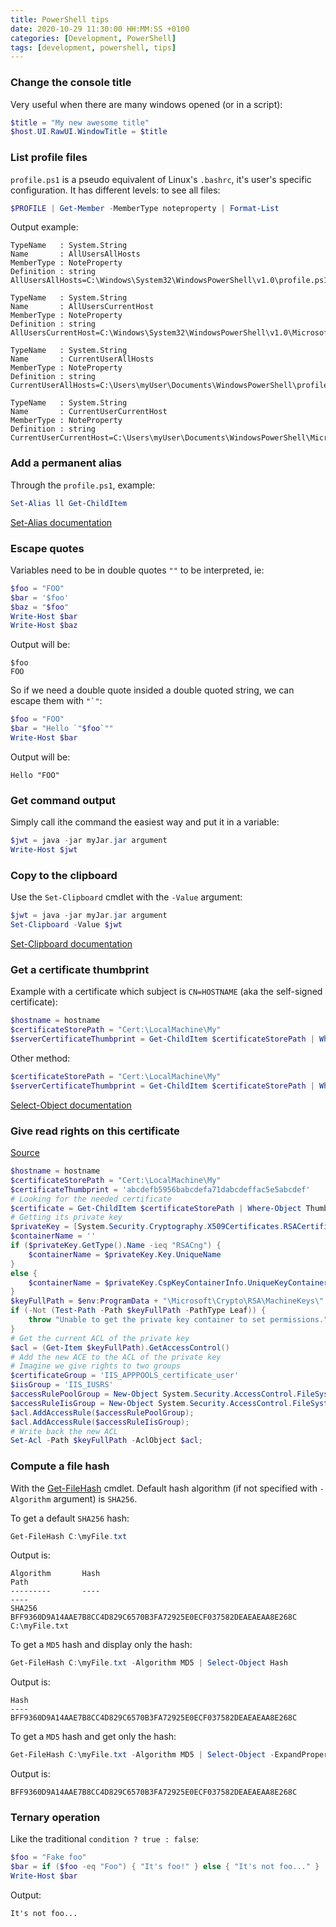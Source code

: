 ```yaml
---
title: PowerShell tips
date: 2020-10-29 11:30:00 HH:MM:SS +0100
categories: [Development, PowerShell]
tags: [development, powershell, tips]
---
```


### Change the console title

Very useful when there are many windows opened (or in a script):

```powershell
$title = "My new awesome title"
$host.UI.RawUI.WindowTitle = $title
```

### List profile files

`profile.ps1` is a pseudo equivalent of Linux's `.bashrc`, it's user's specific configuration. It has different levels: to see all files:

```powershell
$PROFILE | Get-Member -MemberType noteproperty | Format-List
```

Output example:

```text
TypeName   : System.String
Name       : AllUsersAllHosts
MemberType : NoteProperty
Definition : string AllUsersAllHosts=C:\Windows\System32\WindowsPowerShell\v1.0\profile.ps1

TypeName   : System.String
Name       : AllUsersCurrentHost
MemberType : NoteProperty
Definition : string AllUsersCurrentHost=C:\Windows\System32\WindowsPowerShell\v1.0\Microsoft.PowerShell_profile.ps1

TypeName   : System.String
Name       : CurrentUserAllHosts
MemberType : NoteProperty
Definition : string CurrentUserAllHosts=C:\Users\myUser\Documents\WindowsPowerShell\profile.ps1

TypeName   : System.String
Name       : CurrentUserCurrentHost
MemberType : NoteProperty
Definition : string CurrentUserCurrentHost=C:\Users\myUser\Documents\WindowsPowerShell\Microsoft.PowerShell_profile.ps1
```

### Add a permanent alias

Through the `profile.ps1`, example:

```powershell
Set-Alias ll Get-ChildItem
```

[Set-Alias documentation](https://docs.microsoft.com/en-us/powershell/module/microsoft.powershell.utility/set-alias?view=powershell-7.2)

### Escape quotes

Variables need to be in double quotes `""` to be interpreted, ie:

```powershell
$foo = "FOO"
$bar = '$foo'
$baz = "$foo"
Write-Host $bar
Write-Host $baz
```

Output will be:

```text
$foo
FOO
```

So if we need a double quote insided a double quoted string, we can escape them with `` "`" ``:

```powershell
$foo = "FOO"
$bar = "Hello `"$foo`""
Write-Host $bar
```

Output will be:

```text
Hello "FOO"
```

### Get command output

Simply call ithe command the easiest way and put it in a variable:

```powershell
$jwt = java -jar myJar.jar argument
Write-Host $jwt
```

### Copy to the clipboard

Use the `Set-Clipboard` cmdlet with the `-Value` argument:

```powershell
$jwt = java -jar myJar.jar argument
Set-Clipboard -Value $jwt
```

[Set-Clipboard documentation](https://docs.microsoft.com/en-us/powershell/module/microsoft.powershell.management/set-clipboard?view=powershell-7.2)

### Get a certificate thumbprint

Example with a certificate which subject is `CN=HOSTNAME` (aka the self-signed certificate):

```powershell
$hostname = hostname
$certificateStorePath = "Cert:\LocalMachine\My"
$serverCertificateThumbprint = Get-ChildItem $certificateStorePath | Where-Object Subject -eq "CN=$hostname" | Select-Object -ExpandProperty Thumbprint
```

Other method:

```powershell
$certificateStorePath = "Cert:\LocalMachine\My"
$serverCertificateThumbprint = Get-ChildItem $certificateStorePath | Where-Object {$_.Subject -eq "CN=$($env:COMPUTERNAME)"} | Select-Object -ExpandProperty Thumbprint
```

[Select-Object documentation](https://docs.microsoft.com/fr-fr/powershell/module/microsoft.powershell.utility/select-object?view=powershell-7.2)

### Give read rights on this certificate

[Source](https://stackoverflow.com/a/71069993/7445285)

```powershell
$hostname = hostname
$certificateStorePath = "Cert:\LocalMachine\My"
$certificateThumbprint = 'abcdefb5956babcdefa71dabcdeffac5e5abcdef'
# Looking for the needed certificate
$certificate = Get-ChildItem $certificateStorePath | Where-Object Thumbprint -eq $certificateThumbprint
# Getting its private key
$privateKey = [System.Security.Cryptography.X509Certificates.RSACertificateExtensions]::GetRSAPrivateKey($certificate)
$containerName = ''
if ($privateKey.GetType().Name -ieq "RSACng") {
    $containerName = $privateKey.Key.UniqueName
}
else {
    $containerName = $privateKey.CspKeyContainerInfo.UniqueKeyContainerName
}    
$keyFullPath = $env:ProgramData + "\Microsoft\Crypto\RSA\MachineKeys\" + $containerName;
if (-Not (Test-Path -Path $keyFullPath -PathType Leaf)) {
    throw "Unable to get the private key container to set permissions."
}
# Get the current ACL of the private key
$acl = (Get-Item $keyFullPath).GetAccessControl()    
# Add the new ACE to the ACL of the private key
# Imagine we give rights to two groups
$certificateGroup = 'IIS_APPPOOLS_certificate_user'
$iisGroup = 'IIS_IUSRS'
$accessRulePoolGroup = New-Object System.Security.AccessControl.FileSystemAccessRule($certificateGroup, "Read", "Allow")
$accessRuleIisGroup = New-Object System.Security.AccessControl.FileSystemAccessRule($iisGroup, "Read", "Allow")
$acl.AddAccessRule($accessRulePoolGroup);
$acl.AddAccessRule($accessRuleIisGroup);
# Write back the new ACL
Set-Acl -Path $keyFullPath -AclObject $acl;
```

### Compute a file hash

With the [Get-FileHash](https://docs.microsoft.com/en-us/powershell/module/microsoft.powershell.utility/get-filehash?view=powershell-7.2) cmdlet. Default hash algorithm (if not specified with `-Algorithm` argument) is `SHA256`.

To get a default `SHA256` hash:

```powershell
Get-FileHash C:\myFile.txt
```

Output is:

```text
Algorithm       Hash                                                                   Path
---------       ----                                                                   ----
SHA256          BFF9360D9A14AAE7B8CC4D829C6570B3FA72925E0ECF037582DEAEAEAA8E268C       C:\myFile.txt
```

To get a `MD5` hash and display only the hash:

```powershell
Get-FileHash C:\myFile.txt -Algorithm MD5 | Select-Object Hash
```

Output is:

```text
Hash
----
BFF9360D9A14AAE7B8CC4D829C6570B3FA72925E0ECF037582DEAEAEAA8E268C
```

To get a `MD5` hash and get only the hash:

```powershell
Get-FileHash C:\myFile.txt -Algorithm MD5 | Select-Object -ExpandProperty Hash
```

Output is:

```text
BFF9360D9A14AAE7B8CC4D829C6570B3FA72925E0ECF037582DEAEAEAA8E268C
```

### Ternary operation

Like the traditional `condition ? true : false`:

```powershell
$foo = "Fake foo"
$bar = if ($foo -eq "Foo") { "It's foo!" } else { "It's not foo..." }
Write-Host $bar
```

Output:

```text
It's not foo...
```
